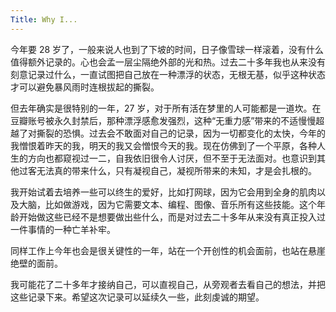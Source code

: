 ```yaml
---
Title: Why I...
---
```

今年要 28 岁了，一般来说人也到了下坡的时间，日子像雪球一样滚着，没有什么值得额外记录的。心也会孟一层尘隔绝外部的光和热。过去二十多年我也从来没有刻意记录过什么，一直试图把自己放在一种漂浮的状态，无根无基，似乎这种状态才可以避免暴风雨时连根拔起的撕裂。

但去年确实是很特别的一年，27 岁，对于所有活在梦里的人可能都是一道坎。在豆瓣账号被永久封禁后，那种漂浮感愈发强烈，这种“无重力感”带来的不适慢慢超越了对撕裂的恐惧。过去会不敢面对自己的记录，因为一切都变化的太快，今年的我憎恨着昨天的我，明天的我又会憎恨今天的我。现在仿佛到了一个平原，各种人生的方向也都窥视过一二，自我依旧很令人讨厌，但不至于无法面对。也意识到其他过客无法真的带来什么，只有凝视自己，凝视所带来的未知，才是会扎根的。

我开始试着去培养一些可以终生的爱好，比如打网球，因为它会用到全身的肌肉以及大脑，比如做游戏，因为它需要文本、编程、图像、音乐所有这些技能。这个年龄开始做这些已经不是想要做出些什么，而是对过去二十多年从来没有真正投入过一件事情的一种亡羊补牢。

同样工作上今年也会是很关键性的一年，站在一个开创性的机会面前，也站在悬崖绝壁的面前。

我可能花了二十多年才接纳自己，可以直视自己，从旁观者去看自己的想法，并把这些记录下来。希望这次记录可以延续久一些，此刻虔诚的期望。